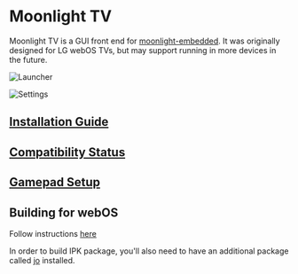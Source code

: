 # Moonlight TV

Moonlight TV is a GUI front end for [moonlight-embedded](https://github.com/irtimmer/moonlight-embedded).
It was originally designed for LG webOS TVs, but may support running in more devices in the future.

![Launcher](https://user-images.githubusercontent.com/830358/105356683-13330700-5c37-11eb-8768-159a2f1f19f4.png)

![Settings](https://user-images.githubusercontent.com/830358/105356812-3b226a80-5c37-11eb-9660-550fd96f7a0a.png)

## [Installation Guide](https://github.com/mariotaku/moonlight-tv/wiki/Installation-Guide)

## [Compatibility Status](https://github.com/mariotaku/moonlight-tv/wiki/Compatibility-Status)

## [Gamepad Setup](https://github.com/mariotaku/moonlight-tv/wiki/Gamepad-Setup)

## Building for webOS

Follow instructions [here](https://github.com/webosbrew/meta-lg-webos-ndk#cmake)

In order to build IPK package, you'll also need to have an additional package called
 [jo](https://github.com/jpmens/jo) installed.
